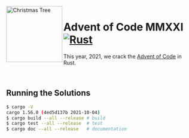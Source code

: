 <img align="left" width="150" height="150" src="https://user-images.githubusercontent.com/24757020/148883435-7217be20-b96f-4e0c-bd75-e970a5377291.png" alt="Christmas Tree">

# Advent of Code MMXXI [![Rust](https://github.com/poyea/aoc-mmxxi/actions/workflows/rust.yml/badge.svg?branch=main)](https://github.com/poyea/aoc-mmxxi/actions/workflows/rust.yml)

This year, 2021, we crack the [Advent of Code](https://adventofcode.com/) in Rust.

<br/>

## Running the Solutions
```sh
$ cargo -V
cargo 1.56.0 (4ed5d137b 2021-10-04)
$ cargo build --all --release # build
$ cargo test --all --release  # test
$ cargo doc --all --release   # documentation
```